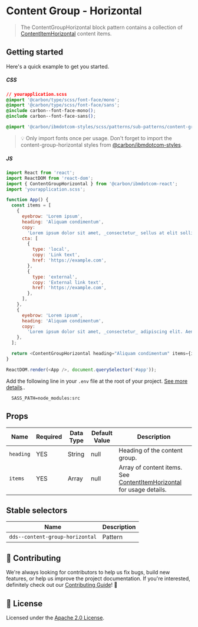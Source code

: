 # Content Group - Horizontal

> The ContentGroupHorizontal block pattern contains a collection of
> [ContentItemHorizontal](https://github.com/carbon-design-system/ibm-dotcom-library/tree/master/packages/react/src/patterns/sub-patterns/ContentItemHorizontal)
> content items.

## Getting started

Here's a quick example to get you started.

##### CSS

```css
// yourapplication.scss
@import '@carbon/type/scss/font-face/mono';
@import '@carbon/type/scss/font-face/sans';
@include carbon--font-face-mono();
@include carbon--font-face-sans();

@import '@carbon/ibmdotcom-styles/scss/patterns/sub-patterns/content-group-horizontal/content-group-horizontal';
```

> 💡 Only import fonts once per usage. Don't forget to import the
> content-group-horizontal styles from
> [@carbon/ibmdotcom-styles](https://github.com/carbon-design-system/ibm-dotcom-library/blob/master/packages/styles).

##### JS

```javascript
import React from 'react';
import ReactDOM from 'react-dom';
import { ContentGroupHorizontal } from '@carbon/ibmdotcom-react';
import 'yourapplication.scss';

function App() {
  const items = [
    {
      eyebrow: 'Lorem ipsum',
      heading: 'Aliquam condimentum',
      copy:
        'Lorem ipsum dolor sit amet, _consectetur_ sellus at elit sollicitudin.',
      cta: [
        {
          type: 'local',
          copy: 'Link text',
          href: 'https://example.com',
        },
        {
          type: 'external',
          copy: 'External link text',
          href: 'https://example.com',
        },
      ],
    },
    {
      eyebrow: 'Lorem ipsum',
      heading: 'Aliquam condimentum',
      copy:
        'Lorem ipsum dolor sit amet, _consectetur_ adipiscing elit. Aenean et ultricies est. Mauris iaculis eget dolor nec hendrerit. Phasellus at elit sollicitudin.',
    },
  ];

  return <ContentGroupHorizontal heading="Aliquam condimentum" items={items} />;
}

ReactDOM.render(<App />, document.querySelector('#app'));
```

Add the following line in your `.env` file at the root of your project.
[See more details](https://github.com/carbon-design-system/ibm-dotcom-library/tree/master/packages/styles#usage)..

```
  SASS_PATH=node_modules:src
```

## Props

| Name      | Required | Data Type | Default Value | Description                                                                                                                                                                                                   |
| --------- | -------- | --------- | ------------- | ------------------------------------------------------------------------------------------------------------------------------------------------------------------------------------------------------------- |
| `heading` | YES      | String    | null          | Heading of the content group.                                                                                                                                                                                 |
| `items`   | YES      | Array     | null          | Array of content items. See [ContentItemHorizontal](https://github.com/carbon-design-system/ibm-dotcom-library/tree/master/packages/react/src/patterns/sub-patterns/ContentItemHorizontal) for usage details. |

## Stable selectors

| Name                            | Description |
| ------------------------------- | ----------- |
| `dds--content-group-horizontal` | Pattern     |

## 🙌 Contributing

We're always looking for contributors to help us fix bugs, build new features,
or help us improve the project documentation. If you're interested, definitely
check out our
[Contributing Guide](https://github.com/carbon-design-system/ibm-dotcom-library/blob/master/.github/CONTRIBUTING.md)!
👀

## 📝 License

Licensed under the
[Apache 2.0 License](https://github.com/carbon-design-system/ibm-dotcom-library/blob/master/LICENSE).
